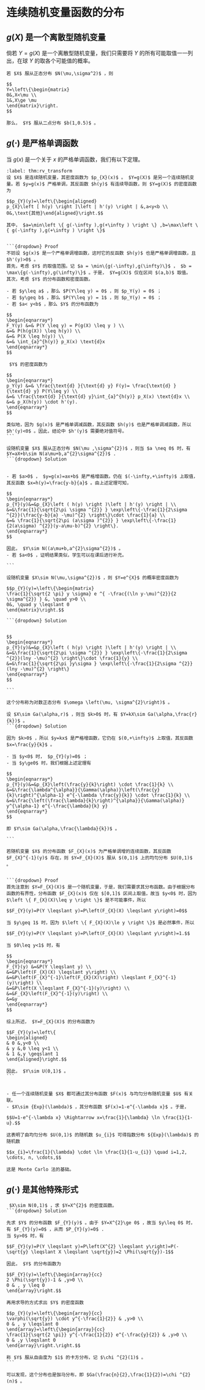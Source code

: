 # 连续随机变量函数的分布
## $g(X)$ 是一个离散型随机变量
倘若 $Y=g(X)$ 是一个离散型随机变量，我们只需要将 $Y$ 的所有可能取值一一列出，在球 $Y$ 的取各个可能值的概率。

`````{prf:example}
若 $X$ 服从正态分布 $N(\mu,\sigma^2)$ ，则

$$
Y=\left\{\begin{matrix}
0&,X<\mu \\
1&,X\ge \mu
\end{matrix}\right.
$$

那么， $Y$ 服从二点分布 $b(1,0.5)$ 。
`````

## $g(\cdot)$ 是严格单调函数
当 $g(x)$ 是一个关于 $x$ 的严格单调函数，我们有以下定理。

`````{prf:theorem} 
:label: thm:rv_transform
设 $X$ 是连续随机变量，其密度函数为 $p_{X}(x)$ 。 $Y=g(X)$ 是另一个连续随机变量。若 $y=g(x)$ 严格单调，其反函数 $h(y)$ 有连续导函数，则 $Y=g(X)$ 的密度函数为

$$p_{Y}(y)=\left\{\begin{aligned}
p_{X}\left [ h(y) \right ]\left | h'(y) \right | &,a<y<b \\
0&,\text{其他}\end{aligned}\right.$$

其中， $a=\min\left \{ g(-\infty ),g(+\infty ) \right \} ,b=\max\left \{ g(-\infty ),g(+\infty ) \right \}$ 


```{dropdown} Proof
不妨设 $g(x)$ 是一个严格单调增函数，这时它的反函数 $h(y)$ 也是严格单调增函数，且 $h'(y)>0$ 。
首先，考虑 $Y$ 的取值范围。记 $a = \min\{g(-\infty),g(\infty)\}$ ， $b = \max\{g(-\infty),g(\infty)\}$ 。于是， $Y=g(X)$ 仅在区间 $(a,b)$ 取值。
其次，考虑 $Y$ 的分布函数和密度函数。

- 若 $y\leq a$ ，那么 $P(Y\leq y) = 0$ ，则 $p_Y(y) = 0$ ；
- 若 $y\geq b$ ，那么 $P(Y\leq y) = 1$ ，则 $p_Y(y) = 0$ ；
- 若 $a< y<b$ ，那么 $Y$ 的分布函数为

$$
\begin{eqnarray*}
F_Y(y) &=& P(Y \leq y) = P(g(X) \leq y ) \\
&=& P(h(g(X)) \leq h(y)) \\
&=& P(X \leq h(y)) \\
&=& \int_{a}^{h(y)} p_X(x) \text{d}x
\end{eqnarray*}
$$

 $Y$ 的密度函数为

$$
\begin{eqnarray*}
p_Y(y) &=& \frac{\text{d} }{\text{d} y} F(y)= \frac{\text{d} }{\text{d} y} P(Y\leq y) \\
&=& \frac{\text{d} }{\text{d} y}\int_{a}^{h(y)} p_X(x) \text{d}x \\
&=& p_X(h(y)) \cdot h'(y).
\end{eqnarray*}
$$

类似地，因为 $g(x)$ 是严格单调减函数，其反函数 $h(y)$ 也是严格单调减函数，所以 $h'(y)<0$ 。因此，结论中 $h'(y)$ 需要绝对值符号。
```

``````


`````{prf:example}
设随机变量 $X$ 服从正态分布 $N(\mu ,\sigma^{2})$ ，则当 $a \neq 0$ 时，有 $Y=aX+b\sim N(a\mu+b,a^{2}\sigma^{2})$ .
```{dropdown} Solution


- 若 $a>0$ ， $y=g(x)=ax+b$ 是严格增函数。仍在 $(-\infty,+\infty)$ 上取值，其反函数 $x=h(y)=\frac{y-b}{a}$ 。由上述定理可知，

$$
\begin{eqnarray*}
p_{Y}(y)&=&p_{X}\left ( h(y) \right )\left | h'(y) \right | \\
&=&\frac{1}{\sqrt{2\pi \sigma ^{2}} } \exp\left\{-\frac{1}{2\sigma ^{2}}(\frac{y-b}{a} -\mu)^{2} \right\}\cdot \frac{1}{a} \\
&=& \frac{1}{\sqrt{2\pi (a\sigma )^{2}} } \exp\left\{-\frac{1}{2(a\sigma) ^{2}}(y-a\mu-b)^{2} \right\}.
\end{eqnarray*}
$$

因此， $Y\sim N((a\mu+b,a^{2}\sigma^{2})$ 。
- 若 $a<0$ ，证明结果类似，学生可以在课后进行补充。

```
`````

`````{prf:example}
设随机变量 $X\sim N(\mu,\sigma^{2})$ ，则 $Y=e^{X}$ 的概率密度函数为

$$p_{Y}(y)=\left\{\begin{matrix}
\frac{1}{\sqrt{2 \pi} y \sigma} e ^{ -\frac{(\ln y-\mu)^{2}}{2 \sigma^{2}} } &, \quad y>0 \\
0&, \quad y \leqslant 0
\end{matrix}\right.$$

```{dropdown} Solution


$$
\begin{eqnarray*}
p_{Y}(y)&=&p_{X}\left ( h(y) \right )\left | h'(y) \right | \\
&=&\frac{1}{\sqrt{2\pi \sigma ^{2}} } \exp\left\{-\frac{1}{2\sigma ^{2}}(lny -\mu)^{2} \right\}\cdot \frac{1}{y} \\
&=&\frac{1}{\sqrt{2\pi }y\sigma } \exp\left\{-\frac{1}{2\sigma ^{2}}(lny -\mu)^{2} \right\}
\end{eqnarray*}
$$

```
`````

```{admonition} Remark
这个分布称为对数正态分布 $\omega \left(\mu, \sigma^{2}\right)$ 。
```

`````{prf:example}
设 $X\sim Ga(\alpha,r)$ ，则当 $k>0$ 时，有 $Y=kX\sim Ga(\alpha,\frac{r}{k})$ 。
```{dropdown} Solution

因为 $k>0$ ，所以 $y=kx$ 是严格增函数，它仍在 $(0,+\infty)$ 上取值，其反函数 $x=\frac{y}{k}$ 。

- 当 $y<0$ 时， $p_{Y}(y)=0$ ；
- 当 $y\ge0$ 时，我们根据上述定理有

$$
\begin{eqnarray*}
p_{Y}(y)&=&p_{X}\left(\frac{y}{k}\right) \cdot \frac{1}{k} \\
&=&\frac{\lambda^{\alpha}}{\Gamma(\alpha)}\left(\frac{y}{k}\right)^{\alpha-1} e^{-\lambda \frac{y}{k}} \cdot \frac{1}{k} \\
&=&\frac{\left(\frac{\lambda}{k}\right)^{\alpha}}{\Gamma(\alpha)} y^{\alpha-1} e^{-\frac{\lambda}{k} y}
\end{eqnarray*}
$$

即 $Y\sim Ga(\alpha,\frac{\lambda}{k})$ 。

```
`````

````{prf:corollary}
若随机变量 $X$ 的分布函数 $F_{X}(x)$ 为严格单调增的连续函数，其反函数 $F_{X}^{-1}(y)$ 存在，则 $Y=F_{X}(X)$ 服从 $(0,1)$ 上的均匀分布 $U(0,1)$ 。


```{dropdown} Proof
首先注意到 $Y=F_{X}(X)$ 是一个随机变量，于是，我们需要求其分布函数。由于根据分布函数的有界性，分布函数 $F_{X}(x)$ 仅在 $[0,1]$ 区间上取值，故当 $y<0$ 时，因为 $\left \{ F_{X}(X)\leq y \right \}$ 是不可能事件，所以

$$F_{Y}(y)=P(Y \leqslant y)=P\left(F_{X}(X) \leqslant y\right)=0$$

当 $y\geq 1$ 时，因为 $\left \{ F_{X}(X)\le y \right \}$ 是必然事件，所以

$$F_{Y}(y)=P(Y \leqslant y)=P\left(F_{X}(X) \leqslant y\right)=1.$$

当 $0\leq y<1$ 时，有

$$
\begin{eqnarray*}
F_{Y}(y) &=&P(Y \leqslant y) \\
&=&P\left(F_{X}(X) \leqslant y\right) \\
&=&P\left(F_{X}^{-1}\left(F_{X}(X)\right) \leqslant F_{X}^{-1}(y)\right) \\
&=&P\left(X \leqslant F_{X}^{-1}(y)\right) \\
&=&F_{X}\left(F_{X}^{-1}(y)\right) \\
&=&y
\end{eqnarray*}
$$

综上所述， $Y=F_{X}(X)$ 的分布函数为

$$F_{Y}(y)=\left\{
\begin{aligned}
& 0 &,y<0 \\
& y &,0 \leq y<1 \\
& 1 &,y \geqslant 1
\end{aligned}\right.$$

因此， $Y\sim U(0,1)$ 。
```

````


```{admonition} Remark

- 任一个连续随机变量 $X$ 都可通过其分布函数 $F(x)$ 与均匀分布随机变量 $U$ 有关联。
- $X\sim {Exp}(\lambda)$ ，其分布函数 $F(x)=1-e^{-\lambda x}$ 。于是，

$$U=1-e^{-\lambda x} \Rightarrow x=\frac{1}{\lambda} \ln \frac{1}{1-u}.$$

这表明了由均匀分布 $U(0,1)$ 的随机数 $u_{i}$ 可得指数分布 ${Exp}(\lambda)$ 的随机数

$$x_{i}=\frac{1}{\lambda} \cdot \ln \frac{1}{1-u_{i}} \quad i=1,2, \cdots, n, \cdots,$$

这是 Monte Carlo 法的基础。

```

## $g(\cdot)$ 是其他特殊形式

`````{prf:example}
 $X\sim N(0,1)$ ，求 $Y=X^{2}$ 的密度函数。
```{dropdown} Solution

先求 $Y$ 的分布函数 $F_{Y}(y)$ 。由于 $Y=X^{2}\ge 0$ ，故当 $y\leq 0$ 时，有 $F_{Y}(y)=0$ ，从而 $P_{Y}(y)=0$ .
当 $y>0$ 时，有

$$F_{Y}(y)=P(Y \leqslant y)=P\left(X^{2} \leqslant y\right)=P(-\sqrt{y} \leqslant X \leqslant \sqrt{y})=2 \Phi(\sqrt{y})-1$$

因此， $Y$ 的分布函数为

$$F_{Y}(y)=\left\{\begin{array}{cc}
2 \Phi(\sqrt{y})-1 & ,y>0 \\
0 & , y \leq 0
\end{array}\right.$$

再用求导的方式求出 $Y$ 的密度函数

$$p_{Y}(y)=\left\{\begin{array}{cc}
\varphi(\sqrt{y}) \cdot y^{-\frac{1}{2}} & ,y>0 \\
0 & , y \leqslant 0
\end{array}=\left\{\begin{array}{cc}
\frac{1}{\sqrt{2 \pi}} y^{-\frac{1}{2}} e^{-\frac{y}{2}} & ,y>0 \\
0 & ,y \leqslant 0
\end{array}\right.\right.$$

称 $Y$ 服从自由度为 $1$ 的卡方分布，记 $\chi ^{2}(1)$ 。
```
`````

```{admonition} Remark
可以发现，这个分布也是伽马分布，即 $Ga(\frac{n}{2},\frac{1}{2})=\chi ^{2}(n)$ 。
```